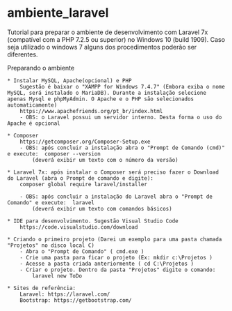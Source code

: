# ambiente_laravel

Tutorial para preparar o ambiente de desenvolvimento com Laravel 7x (compatível com a PHP 7.2.5 ou superior) no Windows 10 (build 1909). Caso seja utilizado o windows 7 alguns dos procedimentos poderão ser diferentes.

Preparando o ambiente

	* Instalar MySQL, Apache(opcional) e PHP
		Sugestão é baixar o "XAMPP for Windows 7.4.7" (Embora exiba o nome MySQL, será instalado o MariaDB). Durante a instalação selecione apenas Mysql e phpMyAdmin. O Apache e o PHP são selecionados automaticamente)
		https://www.apachefriends.org/pt_br/index.html
	    - OBS: o Laravel possui um servidor interno. Desta forma o uso do Apache é opcional

	* Composer
		https://getcomposer.org/Composer-Setup.exe
		- OBS: após concluir a instalação abra o "Prompt de Comando (cmd)" e execute:  composer --version
			(deverá exibir um texto com o número da versão)

	* Laravel 7x: após instalar o Composer será preciso fazer o Download do Laravel (abra o Prompt de comando e digite):
		composer global require laravel/installer

		- OBS: após concluir a instalação do Laravel abra o "Prompt de Comando" e execute:  laravel
			(deverá exibir um texto com comandos básicos)

	* IDE para desenvolvimento. Sugestão Visual Studio Code
		https://code.visualstudio.com/download

	* Criando o primeiro projeto (Darei um exemplo para uma pasta chamada "Projetos" no disco local C)
		- Abra o "Prompt de Comando" ( cmd.exe )
		- Crie uma pasta para ficar o projeto (Ex: mkdir c:\Projetos )
		- Acesse a pasta criada	anteriormente ( cd C:\Projetos )
		- Criar o projeto. Dentro da pasta "Projetos" digite o comando:
			laravel new ToDo

	* Sites de referência:
		Laravel: https://laravel.com/	
		Bootstrap: https://getbootstrap.com/

